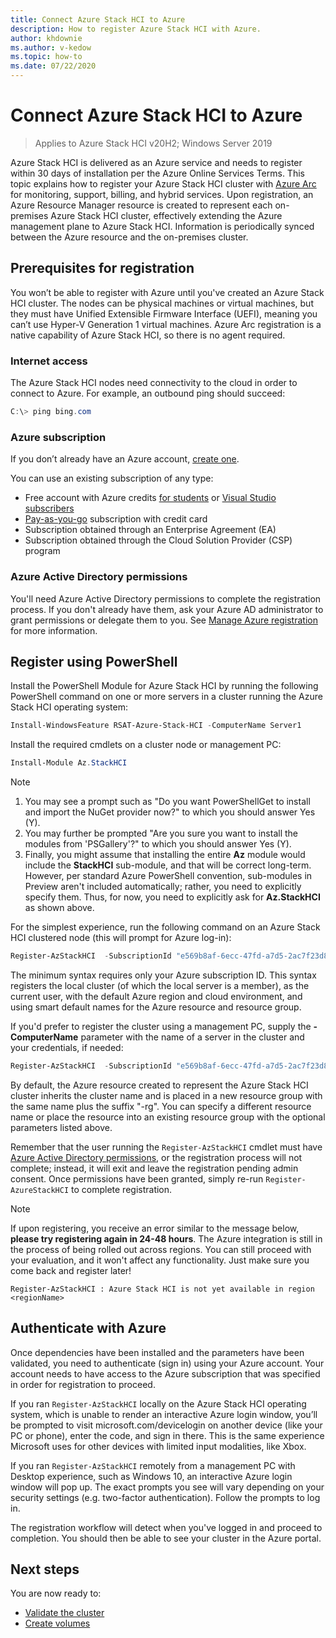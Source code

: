 ```yaml
---
title: Connect Azure Stack HCI to Azure
description: How to register Azure Stack HCI with Azure.
author: khdownie
ms.author: v-kedow
ms.topic: how-to
ms.date: 07/22/2020
---
```


# Connect Azure Stack HCI to Azure

> Applies to Azure Stack HCI v20H2; Windows Server 2019

Azure Stack HCI is delivered as an Azure service and needs to register within 30 days of installation per the Azure Online Services Terms. This topic explains how to register your Azure Stack HCI cluster with [Azure Arc](https://azure.microsoft.com/services/azure-arc/) for monitoring, support, billing, and hybrid services. Upon registration, an Azure Resource Manager resource is created to represent each on-premises Azure Stack HCI cluster, effectively extending the Azure management plane to Azure Stack HCI. Information is periodically synced between the Azure resource and the on-premises cluster. 

## Prerequisites for registration

You won’t be able to register with Azure until you've created an Azure Stack HCI cluster. The nodes can be physical machines or virtual machines, but they must have Unified Extensible Firmware Interface (UEFI), meaning you can’t use Hyper-V Generation 1 virtual machines. Azure Arc registration is a native capability of Azure Stack HCI, so there is no agent required.

### Internet access

The Azure Stack HCI nodes need connectivity to the cloud in order to connect to Azure. For example, an outbound ping should succeed:

```PowerShell
C:\> ping bing.com
```

### Azure subscription

If you don’t already have an Azure account, [create one](https://azure.microsoft.com/). 

You can use an existing subscription of any type:
- Free account with Azure credits [for students](https://azure.microsoft.com/free/students/) or [Visual Studio subscribers](https://azure.microsoft.com/pricing/member-offers/credit-for-visual-studio-subscribers/)
- [Pay-as-you-go](https://azure.microsoft.com/pricing/purchase-options/pay-as-you-go/) subscription with credit card
- Subscription obtained through an Enterprise Agreement (EA)
- Subscription obtained through the Cloud Solution Provider (CSP) program

### Azure Active Directory permissions

You'll need Azure Active Directory permissions to complete the registration process. If you don't already have them, ask your Azure AD administrator to grant permissions or delegate them to you. See [Manage Azure registration](../manage/manage-azure-registration.md#azure-active-directory-permissions) for more information.

## Register using PowerShell

Install the PowerShell Module for Azure Stack HCI by running the following PowerShell command on one or more servers in a cluster running the Azure Stack HCI operating system:

```PowerShell
Install-WindowsFeature RSAT-Azure-Stack-HCI -ComputerName Server1
```

Install the required cmdlets on a cluster node or management PC:

```PowerShell
Install-Module Az.StackHCI
```
   > [!NOTE]
   > 1.	You may see a prompt such as "Do you want PowerShellGet to install and import the NuGet provider now?" to which you should answer Yes (Y).
   > 2.	You may further be prompted "Are you sure you want to install the modules from 'PSGallery'?" to which you should answer Yes (Y).
   > 3.	Finally, you might assume that installing the entire **Az** module would include the **StackHCI** sub-module, and that will be correct long-term. However, per standard Azure PowerShell convention, sub-modules in Preview aren't included automatically; rather, you need to explicitly specify them. Thus, for now, you need to explicitly ask for **Az.StackHCI** as shown above.

For the simplest experience, run the following command on an Azure Stack HCI clustered node (this will prompt for Azure log-in):

```PowerShell
Register-AzStackHCI  -SubscriptionId "e569b8af-6ecc-47fd-a7d5-2ac7f23d8bfe" [-ResourceName] [-ResourceGroupName]
```

The minimum syntax requires only your Azure subscription ID. This syntax registers the local cluster (of which the local server is a member), as the current user, with the default Azure region and cloud environment, and using smart default names for the Azure resource and resource group. 

If you'd prefer to register the cluster using a management PC, supply the **-ComputerName** parameter with the name of a server in the cluster and your credentials, if needed:

```PowerShell
Register-AzStackHCI  -SubscriptionId "e569b8af-6ecc-47fd-a7d5-2ac7f23d8bfe" -ComputerName Server1 [–Credential] [-ResourceName] [-ResourceGroupName]
```

By default, the Azure resource created to represent the Azure Stack HCI cluster inherits the cluster name and is placed in a new resource group with the same name plus the suffix "-rg". You can specify a different resource name or place the resource into an existing resource group with the optional parameters listed above.

Remember that the user running the `Register-AzStackHCI` cmdlet must have [Azure Active Directory permissions](../manage/manage-azure-registration.md#azure-active-directory-permissions), or the registration process will not complete; instead, it will exit and leave the registration pending admin consent. Once permissions have been granted, simply re-run `Register-AzureStackHCI` to complete registration.

   > [!NOTE]
   > If upon registering, you receive an error similar to the message below, **please try registering again in 24-48 hours**. The Azure integration is still in the process of being rolled out across regions. You can still proceed with your evaluation, and it won't affect any functionality. Just make sure you come back and register later!
   >
   > `Register-AzStackHCI : Azure Stack HCI is not yet available in region <regionName>`

## Authenticate with Azure
Once dependencies have been installed and the parameters have been validated, you need to authenticate (sign in) using your Azure account. Your account needs to have access to the Azure subscription that was specified in order for registration to proceed.

If you ran `Register-AzStackHCI` locally on the Azure Stack HCI operating system, which is unable to render an interactive Azure login window, you’ll be prompted to visit microsoft.com/devicelogin on another device (like your PC or phone), enter the code, and sign in there. This is the same experience Microsoft uses for other devices with limited input modalities, like Xbox.

If you ran `Register-AzStackHCI` remotely from a management PC with Desktop experience, such as Windows 10, an interactive Azure login window will pop up. The exact prompts you see will vary depending on your security settings (e.g. two-factor authentication). Follow the prompts to log in.

The registration workflow will detect when you've logged in and proceed to completion. You should then be able to see your cluster in the Azure portal.

## Next steps

You are now ready to:

- [Validate the cluster](validate.md)
- [Create volumes](../manage/create-volumes.md)
